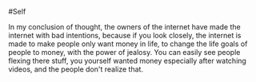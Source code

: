 #Self 

In my conclusion of thought, the owners of the internet have made the internet with bad intentions, because if you look closely, the internet is made to make people only want money in life, to change the life goals of people to money, with the power of jealosy. You can easily see people flexing there stuff, you yourself wanted money especially after watching videos, and the people don't realize that.